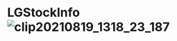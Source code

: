 # LGStockInfo![clip20210819_1318_23_187](https://user-images.githubusercontent.com/35417717/130006975-575111c1-f176-4651-8790-9d31c0e4b195.png)
